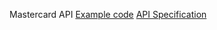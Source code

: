 Mastercard API
[Example code](https://github.com/Mastercard/mastercard-api-client-tutorial)
[API Specification](https://eu-gateway.mastercard.com/api/documentation/)
